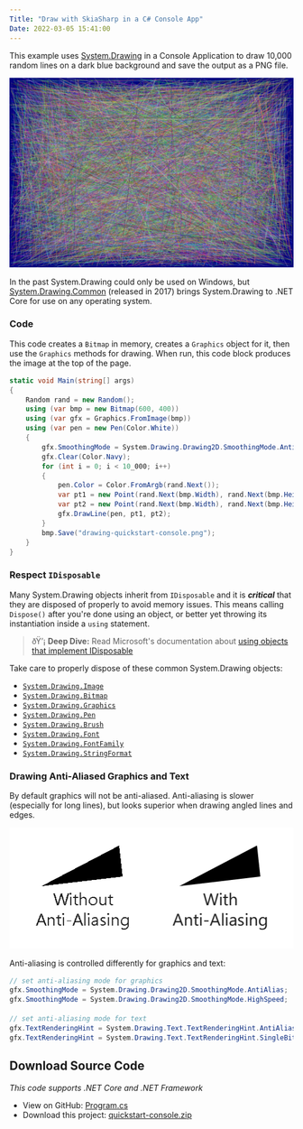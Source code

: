 ```yaml
---
Title: "Draw with SkiaSharp in a C# Console App"
Date: 2022-03-05 15:41:00
---
```


This example uses [System.Drawing](https://docs.microsoft.com/en-us/dotnet/api/system.drawing) in a Console Application to draw 10,000 random lines on a dark blue background and save the output as a PNG file. 

<div align="center">

![](drawing-quickstart-console.png)

</div>

In the past System.Drawing could only be used on Windows, but [System.Drawing.Common](https://www.nuget.org/packages/System.Drawing.Common/) (released in 2017) brings System.Drawing to .NET Core for use on any operating system.

### Code

This code creates a `Bitmap` in memory, creates a `Graphics` object for it, then use the `Graphics` methods for drawing. When run, this code block produces the image at the top of the page.

```cs
static void Main(string[] args)
{
    Random rand = new Random();
    using (var bmp = new Bitmap(600, 400))
    using (var gfx = Graphics.FromImage(bmp))
    using (var pen = new Pen(Color.White))
    {
        gfx.SmoothingMode = System.Drawing.Drawing2D.SmoothingMode.AntiAlias;
        gfx.Clear(Color.Navy);
        for (int i = 0; i < 10_000; i++)
        {
            pen.Color = Color.FromArgb(rand.Next());
            var pt1 = new Point(rand.Next(bmp.Width), rand.Next(bmp.Height));
            var pt2 = new Point(rand.Next(bmp.Width), rand.Next(bmp.Height));
            gfx.DrawLine(pen, pt1, pt2);
        }
        bmp.Save("drawing-quickstart-console.png");
    }
}
```

### Respect `IDisposable`

Many System.Drawing objects inherit from `IDisposable` and it is ***critical*** that they are disposed of properly to avoid memory issues. This means calling `Dispose()` after you're done using an object, or better yet throwing its instantiation inside a `using` statement.

> ðŸ’¡ **Deep Dive:** Read Microsoft's documentation about [using objects that implement IDisposable](https://docs.microsoft.com/en-us/dotnet/standard/garbage-collection/using-objects)

Take care to properly dispose of these common System.Drawing objects:
* [`System.Drawing.Image`](https://docs.microsoft.com/en-us/dotnet/api/system.drawing.image)
* [`System.Drawing.Bitmap`](https://docs.microsoft.com/en-us/dotnet/api/system.drawing.bitmap)
* [`System.Drawing.Graphics`](https://docs.microsoft.com/en-us/dotnet/api/system.drawing.graphics)
* [`System.Drawing.Pen`](https://docs.microsoft.com/en-us/dotnet/api/system.drawing.pen)
* [`System.Drawing.Brush`](https://docs.microsoft.com/en-us/dotnet/api/system.drawing.brush)
* [`System.Drawing.Font`](https://docs.microsoft.com/en-us/dotnet/api/system.drawing.font)
* [`System.Drawing.FontFamily`](https://docs.microsoft.com/en-us/dotnet/api/system.drawing.fontfamily)
* [`System.Drawing.StringFormat`](https://docs.microsoft.com/en-us/dotnet/api/system.drawing.stringformat)


### Drawing Anti-Aliased Graphics and Text
By default graphics will not be anti-aliased. Anti-aliasing is slower (especially for long lines), but looks superior when drawing angled lines and edges. 

<div align="center">

![](anti-aliasing-example.png)

</div>

Anti-aliasing is controlled differently for graphics and text:

```cs
// set anti-aliasing mode for graphics
gfx.SmoothingMode = System.Drawing.Drawing2D.SmoothingMode.AntiAlias;
gfx.SmoothingMode = System.Drawing.Drawing2D.SmoothingMode.HighSpeed;

// set anti-aliasing mode for text
gfx.TextRenderingHint = System.Drawing.Text.TextRenderingHint.AntiAlias;
gfx.TextRenderingHint = System.Drawing.Text.TextRenderingHint.SingleBitPerPixel;
```

## Download Source Code

_This code supports .NET Core and .NET Framework_

* View on GitHub: [Program.cs](https://github.com/swharden/Csharp-Data-Visualization/blob/master/dev/old/drawing/quickstart-console/Program.cs)
* Download this project: [quickstart-console.zip](files/quickstart-console.zip)